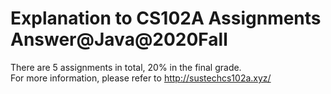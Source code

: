 # Explanation to CS102A Assignments Answer@Java@2020Fall
There are 5 assignments in total, 20% in the final grade.      
For more information, please refer to http://sustechcs102a.xyz/
